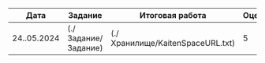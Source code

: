 | Дата | Задание | Итоговая работа | Оценка |
| --- | --- | --- | --- |
| 24..05.2024 | (./Задание/Задание) | (./Хранилище/KaitenSpaceURL.txt) | 5 |
